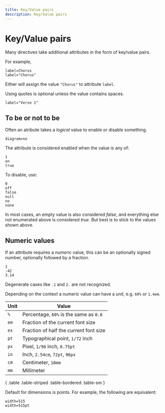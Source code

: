 ```yaml
---
title: Key/Value pairs
description: Key/Value pairs
---
```


# Key/Value pairs

Many directives take additional attributes in the form of key/value
pairs.

For example,

    label=Chorus
    label="Chorus"

Either will assign the value `"Chorus"` to attribute `label`.

Using quotes is optional unless the value contains spaces.

    label="Verse 1"

## To be or not to be

Often an atribute takes a _logical_ value to enable or disable
something.

    diagram=no

The attribute is considered enabled when the value is any of:

    1
	on
	true

To disable, use:

    0
	off
	false
	null
	no
	none

In most cases, an empty value is also considered _false_, and everything else
not enumerated above is considered _true_. But best is to stick to the
values shown above.

## Numeric values

If an attribute requires a _numeric_ value, this can be an optionally
signed number, optionally followed by a fraction.

    1
	-42
	3.14

Degenerate cases like `.1` and `2.` are not recognized.

Depending on the context a numeric value can have a _unit_, e.g. `60%`
or `1.4em`.

| Unit | Value                                  |
|------|----------------------------------------|
| `%`  | Percentage, `60%` is the same as `0.6` |
| `em` | Fraction of the current font size      |
| `ex` | Fraction of half the current font size |
| `pt` | Typographical point, `1/72` inch       |
| `px` | Pixel, `1/96` inch, `0.75pt`           |
| `in` | Inch, `2.54cm`, `72pt`, `96px`         |
| `cm` | Centimeter, `10mm`                     |
| `mm` | Millimeter                             |
{ .table .table-striped .table-bordered .table-sm }

Default for dimensions is points. For example, the following are
equivalent:

    width=515
	width=515pt
